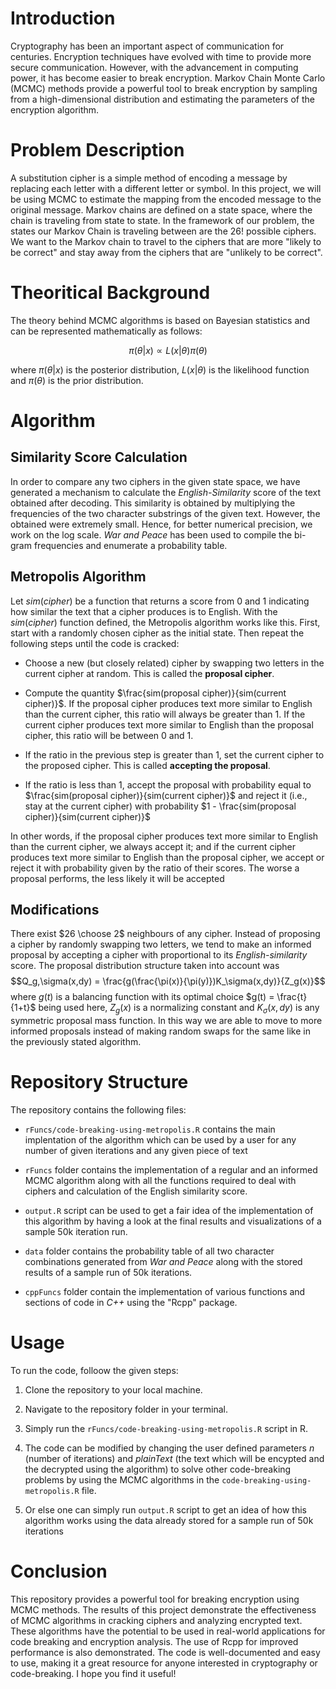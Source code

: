 # Introduction

Cryptography has been an important aspect of communication for
centuries. Encryption techniques have evolved with time to provide more
secure communication. However, with the advancement in computing power,
it has become easier to break encryption. Markov Chain Monte Carlo
(MCMC) methods provide a powerful tool to break encryption by sampling
from a high-dimensional distribution and estimating the parameters of
the encryption algorithm.

# Problem Description

A substitution cipher is a simple method of encoding a message by
replacing each letter with a different letter or symbol. In this
project, we will be using MCMC to estimate the mapping from the encoded
message to the original message. Markov chains are defined on a state
space, where the chain is traveling from state to state. In the
framework of our problem, the states our Markov Chain is traveling
between are the $26!$ possible ciphers. We want to the Markov chain to
travel to the ciphers that are more "likely to be correct" and stay away
from the ciphers that are "unlikely to be correct".

# Theoritical Background

The theory behind MCMC algorithms is based on Bayesian statistics and
can be represented mathematically as follows:

$$\pi(\theta|x) \propto L(x|\theta) \pi(\theta)$$

where $\pi(\theta|x)$ is the posterior distribution, $L(x|\theta)$ is
the likelihood function and $\pi(\theta)$ is the prior distribution.

# Algorithm

## Similarity Score Calculation

In order to compare any two ciphers in the given state space, we have
generated a mechanism to calculate the *English-Similarity* score of the
text obtained after decoding. This similarity is obtained by multiplying
the frequencies of the two character substrings of the given text.
However, the obtained were extremely small. Hence, for better numerical
precision, we work on the log scale. *War and Peace* has been used to
compile the bi-gram frequencies and enumerate a probability table.

## Metropolis Algorithm

Let $sim(cipher)$ be a function that returns a score from 0 and 1
indicating how similar the text that a cipher produces is to English.
With the $sim(cipher)$ function defined, the Metropolis algorithm works
like this. First, start with a randomly chosen cipher as the initial
state. Then repeat the following steps until the code is cracked:

-   Choose a new (but closely related) cipher by swapping two letters in
    the current cipher at random. This is called the **proposal
    cipher**.

-   Compute the quantity
    $\frac{sim(proposal cipher)}{sim(current cipher)}$. If the proposal
    cipher produces text more similar to English than the current
    cipher, this ratio will always be greater than $1$. If the current
    cipher produces text more similar to English than the proposal
    cipher, this ratio will be between $0$ and $1$.

-   If the ratio in the previous step is greater than $1$, set the
    current cipher to the proposed cipher. This is called **accepting
    the proposal**.

-   If the ratio is less than 1, accept the proposal with probability
    equal to $\frac{sim(proposal cipher)}{sim(current cipher)}$ and
    reject it (i.e., stay at the current cipher) with probability
    $1 - \frac{sim(proposal cipher)}{sim(current cipher)}$

In other words, if the proposal cipher produces text more similar to
English than the current cipher, we always accept it; and if the current
cipher produces text more similar to English than the proposal cipher,
we accept or reject it with probability given by the ratio of their
scores. The worse a proposal performs, the less likely it will be
accepted

## Modifications

There exist $26 \choose 2$ neighbours of any cipher. Instead of
proposing a cipher by randomly swapping two letters, we tend to make an
informed proposal by accepting a cipher with proportional to its
*English-similarity* score. The proposal distribution structure taken
into account was
$$Q_g,\sigma(x,dy) = \frac{g(\frac{\pi(x)}{\pi(y)})K_\sigma(x,dy)}{Z_g(x)}$$
where $g(t)$ is a balancing function with its optimal choice
$g(t) = \frac{t}{1+t}$ being used here, $Z_g(x)$ is a normalizing
constant and $K_\sigma(x,dy)$ is any symmetric proposal mass function.
In this way we are able to move to more informed proposals instead of
making random swaps for the same like in the previously stated
algorithm.

# Repository Structure

The repository contains the following files:

-   `rFuncs/code-breaking-using-metropolis.R` contains the main
    implentation of the algorithm which can be used by a user for any
    number of given iterations and any given piece of text

-   `rFuncs` folder contains the implementation of a regular and an
    informed MCMC algorithm along with all the functions required to
    deal with ciphers and calculation of the English similarity score.

-   `output.R` script can be used to get a fair idea of the
    implementation of this algorithm by having a look at the final
    results and visualizations of a sample 50k iteration run.

-   `data` folder contains the probability table of all two character
    combinations generated from *War and Peace* along with the stored
    results of a sample run of 50k iterations.

-   `cppFuncs` folder contain the implementation of various functions
    and sections of code in *C++* using the \"Rcpp\" package.

# Usage

To run the code, folloow the given steps:

1.  Clone the repository to your local machine.

2.  Navigate to the repository folder in your terminal.

3.  Simply run the `rFuncs/code-breaking-using-metropolis.R` script in
    R.

4.  The code can be modified by changing the user defined parameters $n$
    (number of iterations) and $plainText$ (the text which will be
    encypted and the decrypted using the algorithm) to solve other
    code-breaking problems by using the MCMC algorithms in the
    `code-breaking-using-metropolis.R` file.

5.  Or else one can simply run `output.R` script to get an idea of how
    this algorithm works using the data already stored for a sample run
    of 50k iterations

# Conclusion

This repository provides a powerful tool for breaking encryption using
MCMC methods. The results of this project demonstrate the effectiveness
of MCMC algorithms in cracking ciphers and analyzing encrypted text.
These algorithms have the potential to be used in real-world
applications for code breaking and encryption analysis. The use of Rcpp
for improved performance is also demonstrated. The code is
well-documented and easy to use, making it a great resource for anyone
interested in cryptography or code-breaking. I hope you find it useful!
